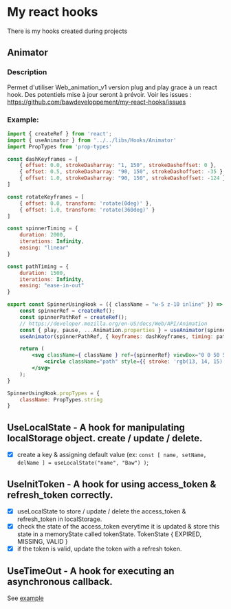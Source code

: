 # My react hooks
There is my hooks created during projects

## Animator
### Description
Permet d'utiliser Web_animation_v1 version plug and play grace à un react hook. Des potentiels mise à jour seront à prévoir.
Voir les issues : https://github.com/bawdeveloppement/my-react-hooks/issues
### Example:
```jsx
import { createRef } from 'react';
import { useAnimator } from '../../libs/Hooks/Animator'
import PropTypes from 'prop-types'

const dashKeyframes = [
    { offset: 0.0, strokeDasharray: "1, 150", strokeDashoffset: 0 },
    { offset: 0.5, strokeDasharray: "90, 150", strokeDashoffset: -35 },
    { offset: 1.0, strokeDasharray: "90, 150", strokeDashoffset: -124 },
]

const rotateKeyframes = [
    { offset: 0.0, transform: 'rotate(0deg)' },
    { offset: 1.0, transform: 'rotate(360deg)' }
]

const spinnerTiming = {
    duration: 2000,
    iterations: Infinity,
    easing: "linear"
}

const pathTiming = {
    duration: 1500,
    iterations: Infinity,
    easing: "ease-in-out"
}

export const SpinnerUsingHook = ({ className = "w-5 z-10 inline" }) => {
    const spinnerRef = createRef();
    const spinnerPathRef = createRef();
    // https://developer.mozilla.org/en-US/docs/Web/API/Animation
    const { play, pause, ...Animation.properties } = useAnimator(spinnerRef, { keyframes: rotateKeyframes, timing: spinnerTiming }) // L'animation est joué par défault
    useAnimator(spinnerPathRef, { keyframes: dashKeyframes, timing: pathTiming })

    return (
        <svg className={ className } ref={spinnerRef} viewBox="0 0 50 50">
            <circle className="path" style={{ stroke: 'rgb(13, 14, 15)', strokeLinecap: 'round' }} ref={spinnerPathRef} cx="25" cy="25" r="20" fill="none" strokeWidth="5"></circle>
        </svg>
    );
}

SpinnerUsingHook.propTypes = {
    className: PropTypes.string
}
```

## UseLocalState - A hook for manipulating localStorage object. create / update / delete.
 - [x] create a key & assigning default value (ex: ```const [ name, setName, delName ] = useLocalState("name", "Baw") )```;

## UseInitToken - A hook for using access_token & refresh_token correctly.
 - [x] useLocalState to store / update / delete the access_token & refresh_token in localStorage.
 - [x] check the state of the access_token everytime it is updated & store this state in a memoryState called tokenState. TokenState { EXPIRED, MISSING, VALID }
 - [x] if the token is valid, update the token with a refresh token.

## UseTimeOut - A hook for executing an asynchronous callback. 
See [example](https://github.com/bawdeveloppement/react-usetimeout)

